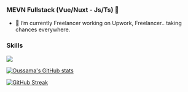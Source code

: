 ### MEVN Fullstack (Vue/Nuxt - Js/Ts) 👋

- 🔭 I’m currently Freelancer working on Upwork, Freelancer.. taking chances everywhere.

### Skills

<p align="left">
  <img src="https://skillicons.dev/icons?i=nodejs,express,mongodb,nuxtjs,vue,ts,js,html,css,sass,tailwindcss" />
</p>

[![Oussama's GitHub stats](https://github-readme-stats.vercel.app/api?username=oussamalkd&show_icons=true&title_color=FFC312&text_color=feca57&icon_color=e84118&bg_color=0d1117&include_all_commits=true&count_private=true)](https://github.com/oussamalkd)


[![GitHub Streak](https://github-readme-streak-stats.herokuapp.com/?user=oussamalkd)](https://git.io/streak-stats)

<!--
**oussamalkd/oussamalkd** is a ✨ _special_ ✨ repository because its `README.md` (this file) appears on your GitHub profile.

Here are some ideas to get you started:


- 👯 I’m looking to collaborate on ...
- 🤔 I’m looking for help with ...
- 💬 Ask me about ...
- 📫 How to reach me: ...
- 😄 Pronouns: ...
- ⚡ Fun fact: ...
-->
